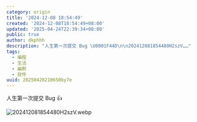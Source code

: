 ```yaml
---
category: origin
title: '2024-12-08 18:54:49'
created: '2024-12-08T18:54:49+08:00'
updated: '2025-04-24T22:39:34+08:00'
public: true
author: dkphhh
description: "人生第一次提交 Bug \U0001F44D\n\n202412081854480H2szV……"
tags:
  - 编程
  - 生活
  - 幽默
  - 软件
uuid: 20250420210650by7e
---
```


人生第一次提交 Bug 👍

![202412081854480H2szV.webp](https://img.dkphhh.me/202412081854480H2szV.webp)

